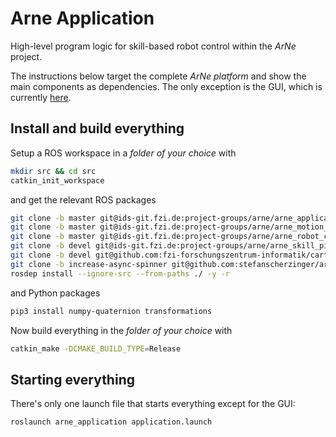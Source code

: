 # Arne Application
High-level program logic for skill-based robot control within the *ArNe* project.

The instructions below target the complete *ArNe platform* and show the main
components as dependencies. The only exception is the GUI, which is currently [here](https://essgitlab.fzi.de/projekt-arne/evaluation).

## Install and build everything
Setup a ROS workspace in a _folder of your choice_ with
```bash
mkdir src && cd src
catkin_init_workspace
```
and get the relevant ROS packages

```bash
git clone -b master git@ids-git.fzi.de:project-groups/arne/arne_application.git
git clone -b master git@ids-git.fzi.de:project-groups/arne/arne_motion_simulator.git
git clone -b master git@ids-git.fzi.de:project-groups/arne/arne_robot_control.git
git clone -b devel git@ids-git.fzi.de:project-groups/arne/arne_skill_pipeline.git
git clone -b devel git@github.com:fzi-forschungszentrum-informatik/cartesian_controllers.git
git clone -b increase-async-spinner git@github.com:stefanscherzinger/aria-ros.git
rosdep install --ignore-src --from-paths ./ -y -r
```

and Python packages

```bash
pip3 install numpy-quaternion transformations
```

Now build everything in the _folder of your choice_ with
```bash
catkin_make -DCMAKE_BUILD_TYPE=Release
```

## Starting everything
There's only one launch file that starts everything except for the GUI:
```bash
roslaunch arne_application application.launch
```

